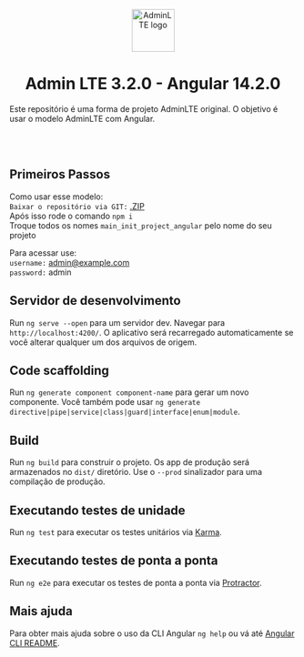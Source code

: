 <p align="center" style="margin-bottom: 32px">
  <a href="https://github.com/andrefranzoi" >
    <img src="https://raw.githubusercontent.com/erdkse/adminlte-3-angular/main/src/assets/img/logo.png" alt="AdminLTE logo" width="75" height="75">
  </a>
</p>

<h1 align="center">Admin LTE 3.2.0 - Angular 14.2.0</h1>

<p>
  Este repositório é uma forma de projeto AdminLTE original. O objetivo é usar o modelo AdminLTE com Angular.
</p>
<br>

<span align="center">

</span>

<br>

## Primeiros Passos

Como usar esse modelo:<br />
`Baixar o repositório via GIT:` [.ZIP](https://github.com/andrefranzoi/main_init_project_angular/archive/refs/heads/master.zip)<br />
Após isso rode o comando `npm i`<br />
Troque todos os nomes `main_init_project_angular` pelo nome do seu projeto

Para acessar use: <br />
`username:` admin@example.com<br />
`password:` admin<br />

## Servidor de desenvolvimento

Run `ng serve --open` para um servidor dev. Navegar para `http://localhost:4200/`. O aplicativo será recarregado automaticamente se você alterar qualquer um dos arquivos de origem.

## Code scaffolding

Run `ng generate component component-name` para gerar um novo componente. Você também pode usar `ng generate directive|pipe|service|class|guard|interface|enum|module`.

## Build

Run `ng build` para construir o projeto. Os app de produção será armazenados no `dist/` diretório. Use o `--prod` sinalizador para uma compilação de produção.

## Executando testes de unidade

Run `ng test` para executar os testes unitários via [Karma](https://karma-runner.github.io).

## Executando testes de ponta a ponta

Run `ng e2e` para executar os testes de ponta a ponta via [Protractor](http://www.protractortest.org/).

## Mais ajuda

Para obter mais ajuda sobre o uso da CLI Angular `ng help` ou vá até [Angular CLI README](https://github.com/angular/angular-cli/blob/master/README.md).
